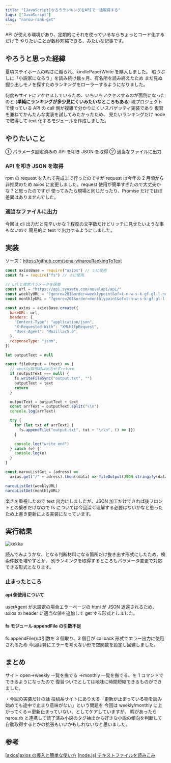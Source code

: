 ```yaml
---
title: "[JavaScript]なろうランキングをAPIで一括取得する"
tags: ["JavaScript"]
slug: "narou-rank-get"
---
```


API が使える環境があり、定期的にそれを使っているならちょっとコード化するだけで
やりたいことが数秒短縮できる、みたいな記事です。

## やろうと思った経緯

夏頃ステイホームの暇さに煽られ、kindlePaperWhite を購入しました。
暇つぶしに「小説家になろう」を読み続け数ヶ月、有名所を読み終えたため
まだ見ぬ掘り出しモノを探すためランキングをローラーするようになりました。

何度もサイトにアクセスしているため、いちいちアクセスするのが面倒になったのと
(**単純にランキングが多少見にくいみたいなところもある**)
現プロジェクトで使っている API の call 側が複雑で分かりにくいスパゲッティ実装であり
復習を兼ねてかんたんな実装を試してみたかったため、
見たいランキングだけ node で取得して text 化するモジュールを作成しました。

## やりたいこと

① パラメータ設定済みの API を叩き JSON を取得
② 適当なファイルに出力

### API を叩き JSON を取得

rpm の request を入れて完成まで行ったのですが request は今年の 2 月頃から非推奨のため
axios に変更しました。request 使用が簡単すぎたので大丈夫かな？と思ったのですが
使ってみたら現場と同じだったり、Promise だけでほぼ差異はありませんでした。

### 適当なファイルに出力

今回は cli 出力だと見辛いかな？程度の文字数だけどリッチに見せたいような事もないので
簡易的に text で出力するようにしました。

## 実装

ソース：https://github.com/sena-v/narouRankingToText

```js
const axiosBase = require("axios") // ①に使用
const fs = require("fs") // ②に使用

// urlと検索パラメータを保管
const url = "https://api.syosetu.com/novelapi/api/"
const weeklyURL = "?genre=201&order=weeklypoint&of=t-n-w-s-k-gf-gl-l-nu"
const monthlyURL = "?genre=201&order=monthlypoint&of=t-n-w-s-k-gf-gl-l-nu"

const axios = axiosBase.create({
  baseURL: url,
  headers: {
    "Content-Type": "application/json",
    "X-Requested-With": "XMLHttpRequest",
    "User-Agent": "Mozilla/5.0",
  },
  responseType: "json",
})

let outputText = null

const fileOutput = (text) => {
  // weekly取得時は出力せずreturn
  if (outputText === null) {
    fs.writeFileSync("output.txt", "")
    outputText = text
    return
  }

  outputText = outputText + text
  const arrText = outputText.split("\\n")
  console.log(arrText)

  try {
    for (let txt of arrText) {
      fs.appendFile("output.txt", txt + "\r\n", () => {})
    }

    console.log("write end")
  } catch (e) {
    console.log(e)
  }
}

const narouListGet = (adress) =>
  axios.get("/" + adress).then((data) => fileOutput(JSON.stringify(data.data)))

narouListGet(weeklyURL)
narouListGet(monthlyURL)
```

楽さを重視したので text 出力にしましたが、JSON 加工だけできれば後フロントとの繋ぎだけなので
fs については今回深く理解する必要はないかなと思ったため上書き更新による実装になっています。

## 実行結果

![kekka](../images/posts-image/2020-11-19-01.png)

読んでみようかな、となる判断材料になる箇所だけ抜き出す形式にしたため、検索件数を増やすとか、
別ランキングを取得するところもパラメータ変更で対応できる形式となります。

### 止まったところ

#### api 側使用について

userAgent が未設定の場合エラーページの html が JSON 返還されるため、
axios の header に適当な値を追加して get する形式としました。

#### fs モジュール appendFile の引数不足

fs.appendFile()は引数を 3 個取り、3 個目が callback 形式でエラー出力に使用されるため
今回は特にエラーを考えない形で空関数を設定し回避しました。

## まとめ

サイト open→weekly 一覧を撫でる →monthly 一覧を撫でる、を 1 コマンドでできるようになったので
復習ついでとしては地味に時間短縮できるものができました。

・今回の実装だけの話
投稿系サイトにありえる「更新が止まっている物を読み始めても途中で止まり意味がない」という問題を
今回は weekly/monthly に上がってくる＝更新止まっていない、としてケアしていますが、
暇があったら narou.rb と連携して読了済み小説のタグ抽出から好きな小説の傾向を判断して
自動取得するとかの拡張もいいかもしれないなと思いました。

## 参考

[[axios]axios の導入と簡単な使い方](https://qiita.com/ksh-fthr/items/2daaaf3a15c4c11956e9)
[[node.js] テキストファイルを読みこみ](https://qiita.com/amanatsu5151/items/0d2e7ba8d31f3eece660)

